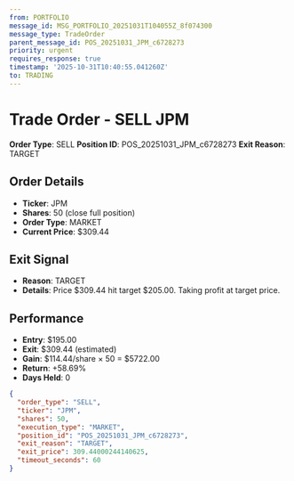 ```yaml
---
from: PORTFOLIO
message_id: MSG_PORTFOLIO_20251031T104055Z_8f074300
message_type: TradeOrder
parent_message_id: POS_20251031_JPM_c6728273
priority: urgent
requires_response: true
timestamp: '2025-10-31T10:40:55.041260Z'
to: TRADING
---
```


# Trade Order - SELL JPM

**Order Type**: SELL
**Position ID**: POS_20251031_JPM_c6728273
**Exit Reason**: TARGET

## Order Details
- **Ticker**: JPM
- **Shares**: 50 (close full position)
- **Order Type**: MARKET
- **Current Price**: $309.44

## Exit Signal
- **Reason**: TARGET
- **Details**: Price $309.44 hit target $205.00. Taking profit at target price.

## Performance
- **Entry**: $195.00
- **Exit**: $309.44 (estimated)
- **Gain**: $114.44/share × 50 = $5722.00
- **Return**: +58.69%
- **Days Held**: 0

```json
{
  "order_type": "SELL",
  "ticker": "JPM",
  "shares": 50,
  "execution_type": "MARKET",
  "position_id": "POS_20251031_JPM_c6728273",
  "exit_reason": "TARGET",
  "exit_price": 309.44000244140625,
  "timeout_seconds": 60
}
```
